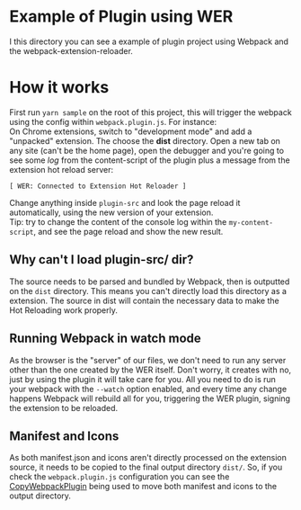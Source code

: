# Example of Plugin using WER

I this directory you can see a example of plugin project using Webpack and the webpack-extension-reloader.

# How it works
First run `yarn sample` on the root of this project, this will trigger the webpack using the config within `webpack.plugin.js`.
For instance:  
On Chrome extensions, switch to "development mode" and add a "unpacked" extension. The choose the **dist** directory.
Open a new tab on any site (can't be the home page), open the debugger and you're going to see some *log* from the content-script of the plugin plus a message from the extension hot reload server:
```
[ WER: Connected to Extension Hot Reloader ]
```
Change anything inside `plugin-src` and look the page reload it automatically, using the new version of your extension.  
Tip: try to change the content of the console log within the `my-content-script`, and see the page reload and show the new result.

## Why can't I load plugin-src/ dir?
The source needs to be parsed and bundled by Webpack, then is outputted on the `dist` directory. This means
you can't directly load this directory as a extension.
The source in dist will contain the necessary data to make the Hot Reloading work properly.

## Running Webpack in watch mode
As the browser is the "server" of our files, we don't need to run any server other than the one created by
the WER itself. Don't worry, it creates with no, just by using the plugin it will take care for you.
All you need to do is run your webpack with the `--watch` option enabled, and every time any change happens
Webpack will rebuild all for you, triggering the WER plugin, signing the extension to be reloaded.

## Manifest and Icons
As both manifest.json and icons aren't directly processed on the extension source, it needs to be
copied to the final output directory `dist/`. So, if you check the `webpack.plugin.js` configuration you can
see the [CopyWebpackPlugin](https://github.com/webpack-contrib/copy-webpack-plugin) being used to move both 
manifest and icons to the output directory.